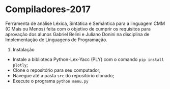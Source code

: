 # Compiladores-2017

Ferramenta de análise Léxica, Sintática e Semântica para a linguagem CMM (C Mais ou Menos) feita com o objetivo de cumprir os requisitos para aprovação dos alunos Gabriel Belini e Juliano Donini na disciplina de Implementação de Linguagens de Programação.

1. Instalação
- Instale a biblioteca Python-Lex-Yacc (PLY) com o comando `pip install plotly`;
- Clone o repositório para seu computador;
- Navegue até a pasta `src` do repositório clonado;
- Execute o programa `python menu.py`
